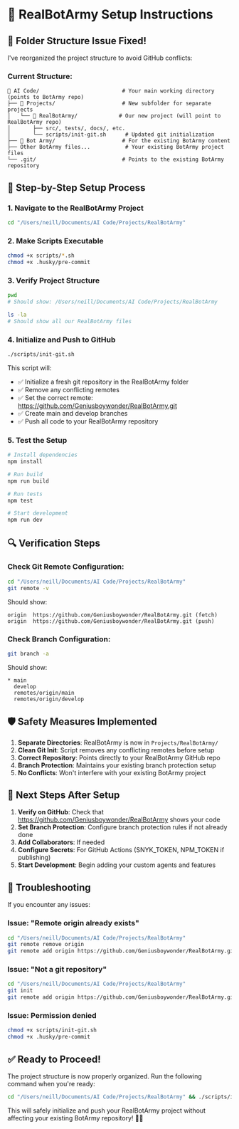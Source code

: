 # 🔧 RealBotArmy Setup Instructions

## 📁 Folder Structure Issue Fixed!

I've reorganized the project structure to avoid GitHub conflicts:

### Current Structure:
```
📁 AI Code/                          # Your main working directory (points to BotArmy repo)
├── 📁 Projects/                     # New subfolder for separate projects
│   └── 📁 RealBotArmy/             # Our new project (will point to RealBotArmy repo)
│       ├── src/, tests/, docs/, etc.
│       └── scripts/init-git.sh      # Updated git initialization
├── 📁 Bot Army/                     # For the existing BotArmy content  
├── Other BotArmy files...           # Your existing BotArmy project files
└── .git/                           # Points to the existing BotArmy repository
```

## 🚀 Step-by-Step Setup Process

### 1. Navigate to the RealBotArmy Project
```bash
cd "/Users/neill/Documents/AI Code/Projects/RealBotArmy"
```

### 2. Make Scripts Executable
```bash
chmod +x scripts/*.sh
chmod +x .husky/pre-commit
```

### 3. Verify Project Structure
```bash
pwd
# Should show: /Users/neill/Documents/AI Code/Projects/RealBotArmy

ls -la
# Should show all our RealBotArmy files
```

### 4. Initialize and Push to GitHub
```bash
./scripts/init-git.sh
```

This script will:
- ✅ Initialize a fresh git repository in the RealBotArmy folder
- ✅ Remove any conflicting remotes
- ✅ Set the correct remote: https://github.com/Geniusboywonder/RealBotArmy.git
- ✅ Create main and develop branches
- ✅ Push all code to your RealBotArmy repository

### 5. Test the Setup
```bash
# Install dependencies
npm install

# Run build
npm run build

# Run tests
npm test

# Start development
npm run dev
```

## 🔍 Verification Steps

### Check Git Remote Configuration:
```bash
cd "/Users/neill/Documents/AI Code/Projects/RealBotArmy"
git remote -v
```
Should show:
```
origin  https://github.com/Geniusboywonder/RealBotArmy.git (fetch)
origin  https://github.com/Geniusboywonder/RealBotArmy.git (push)
```

### Check Branch Configuration:
```bash
git branch -a
```
Should show:
```
* main
  develop
  remotes/origin/main
  remotes/origin/develop
```

## 🛡️ Safety Measures Implemented

1. **Separate Directories**: RealBotArmy is now in `Projects/RealBotArmy/`
2. **Clean Git Init**: Script removes any conflicting remotes before setup
3. **Correct Repository**: Points directly to your RealBotArmy GitHub repo
4. **Branch Protection**: Maintains your existing branch protection setup
5. **No Conflicts**: Won't interfere with your existing BotArmy project

## 🎯 Next Steps After Setup

1. **Verify on GitHub**: Check that https://github.com/Geniusboywonder/RealBotArmy shows your code
2. **Set Branch Protection**: Configure branch protection rules if not already done
3. **Add Collaborators**: If needed
4. **Configure Secrets**: For GitHub Actions (SNYK_TOKEN, NPM_TOKEN if publishing)
5. **Start Development**: Begin adding your custom agents and features

## 🚨 Troubleshooting

If you encounter any issues:

### Issue: "Remote origin already exists"
```bash
cd "/Users/neill/Documents/AI Code/Projects/RealBotArmy"
git remote remove origin
git remote add origin https://github.com/Geniusboywonder/RealBotArmy.git
```

### Issue: "Not a git repository"
```bash
cd "/Users/neill/Documents/AI Code/Projects/RealBotArmy"
git init
git remote add origin https://github.com/Geniusboywonder/RealBotArmy.git
```

### Issue: Permission denied
```bash
chmod +x scripts/init-git.sh
chmod +x .husky/pre-commit
```

## ✅ Ready to Proceed!

The project structure is now properly organized. Run the following command when you're ready:

```bash
cd "/Users/neill/Documents/AI Code/Projects/RealBotArmy" && ./scripts/init-git.sh
```

This will safely initialize and push your RealBotArmy project without affecting your existing BotArmy repository! 🚀🤖
